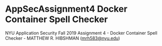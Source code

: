 # AppSecAssignment4 Docker Container Spell Checker
NYU Application Security Fall 2019 Assignment 4 - Docker Container Spell Checker - MATTHEW R. HIBSHMAN (mrh583@nyu.edu)

